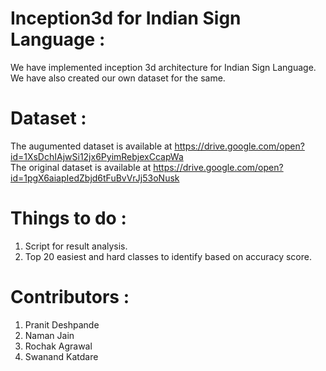 # Inception3d for Indian Sign Language :
We have implemented inception 3d architecture for Indian Sign Language. We have also created our own dataset for the same.

# Dataset :
The augumented dataset is available at https://drive.google.com/open?id=1XsDchIAjwSi12jx6PyimRebjexCcapWa  
The original dataset is available at https://drive.google.com/open?id=1pgX6aiapIedZbjd6tFuBvVrJj53oNusk

# Things to do :
1. Script for result analysis.<br>
2. Top 20 easiest and hard classes to identify based on accuracy score.

# Contributors :
1. Pranit Deshpande
2. Naman Jain
3. Rochak Agrawal
4. Swanand Katdare 
